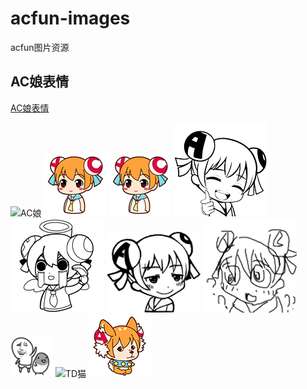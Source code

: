 # acfun-images
acfun图片资源


## AC娘表情
[AC娘表情](https://github.com/acfungame/acfun-images/tree/master/acfun_emoji "AC娘表情")

![AC娘](https://github.com/acfungame/acfun-images/blob/master/acfun_emoji/AC%E5%A8%98/01.gif "AC娘")  ![新娘](https://github.com/acfungame/acfun-images/blob/master/acfun_emoji/%E5%BD%A9%E5%A8%98/01.gif "新娘")  ![彩娘](https://github.com/acfungame/acfun-images/blob/master/acfun_emoji/%E5%BD%A9%E5%A8%98/01.gif "彩娘")  ![佐贺idol](https://github.com/acfungame/acfun-images/blob/master/acfun_emoji/%E4%BD%90%E8%B4%BAidol/01.gif "佐贺idol")  ![AC先锋](https://github.com/acfungame/acfun-images/blob/master/acfun_emoji/AC%E5%85%88%E9%94%8B/01.gif "AC先锋")
![匿名版](https://github.com/acfungame/acfun-images/blob/master/acfun_emoji/%E5%8C%BF%E5%90%8D%E7%89%88/01.gif "匿名版")  ![魔改娘](https://github.com/acfungame/acfun-images/blob/master/acfun_emoji/%E9%AD%94%E6%94%B9%E5%A8%98/01.gif "魔改娘")  ![皮尔德](https://github.com/acfungame/acfun-images/blob/master/acfun_emoji/%E7%9A%AE%E5%B0%94%E5%BE%B7/01.gif "皮尔德")  ![TD猫](https://github.com/acfungame/acfun-images/blob/master/acfun_emoji/TD%E5%A8%98/01.gif "TD猫")  ![犬娘](https://github.com/acfungame/acfun-images/blob/master/acfun_emoji/%E7%8A%AC%E5%A8%98/01.gif "犬娘")
